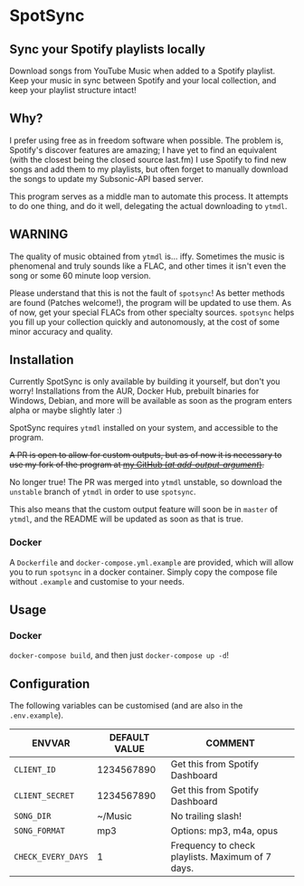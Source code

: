 # SpotSync
## Sync your Spotify playlists locally
Download songs from YouTube Music when added to a Spotify
playlist. Keep your music in sync between Spotify and your local
collection, and keep your playlist structure intact!

## Why?
I prefer using free as in freedom software when possible. The problem
is, Spotify's discover features are amazing; I have yet to find an
equivalent (with the closest being the closed source last.fm) I use
Spotify to find new songs and add them to my playlists, but often
forget to manually download the songs to update my Subsonic-API based
server.

This program serves as a middle man to automate this process. It
attempts to do one thing, and do it well, delegating the actual
downloading to `ytmdl`.

## **WARNING**
The quality of music obtained from `ytmdl` is... iffy. Sometimes the
music is phenomenal and truly sounds like a FLAC, and other times it
isn't even the song or some 60 minute loop version.

Please understand that this is not the fault of `spotsync`! As better
methods are found (Patches welcome!), the program will be updated to
use them. As of now, get your special FLACs from other specialty
sources. `spotsync` helps you fill up your collection quickly and
autonomously, at the cost of some minor accuracy and quality.

## Installation
Currently SpotSync is only available by building it yourself, but
don't you worry! Installations from the AUR, Docker Hub, prebuilt
binaries for Windows, Debian, and more will be available as soon as
the program enters alpha or maybe slightly later :)

SpotSync requires `ytmdl` installed on your system, and accessible to
the program.

~~A PR is open to allow for custom outputs, but as of now it is
necessary to use my fork of the program at [my GitHub (*at
add-output-argument*)](https://github.com/TheCatster/ytmdl).~~

No longer true! The PR was merged into `ytmdl` unstable, so download
the `unstable` branch of `ytmdl` in order to use `spotsync`.

This also means that the custom output feature will soon be in
`master` of `ytmdl`, and the README will be updated as soon as that is
true.

### Docker
A `Dockerfile` and `docker-compose.yml.example` are provided, which
will allow you to run `spotsync` in a docker container. Simply copy
the compose file without `.example` and customise to your needs.

## Usage
### Docker
`docker-compose build`, and then just `docker-compose up -d`!

## Configuration
The following variables can be customised (and are also in the
`.env.example`).

| ENVVAR | DEFAULT VALUE | COMMENT |
|--------|---------------|---------|
| `CLIENT_ID` | 1234567890 | Get this from Spotify Dashboard |
| `CLIENT_SECRET` | 1234567890 | Get this from Spotify Dashboard |
| `SONG_DIR` | ~/Music | No trailing slash! |
| `SONG_FORMAT` | mp3 | Options: mp3, m4a, opus |
| `CHECK_EVERY_DAYS` | 1 | Frequency to check playlists. Maximum of 7 days. |
